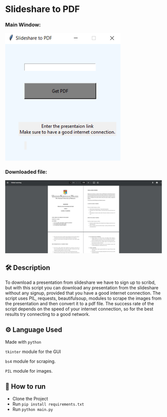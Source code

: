 # Slideshare to PDF
### Main Window:

![](./Images/window.png)
<br/>

### Downloaded file:

![](./Images/Output.png)

## 🛠️ Description
To download a presentation from slideshare we have to sign up to scribd, but with this script you can download 
any presentation from the slideshare without any signup, provided that you have a good internet connection. The script uses PIL, requests, 
beautifulsoup, modules to scrape the images from the presentation and then convert it to a pdf file.
The success rate of the script depends on the speed of your internet connection, so for the best results 
try connecting to a good network.

## ⚙️ Language Used
Made with `python`

`tkinter` module for the GUI

`bs4` module for scraping.

`PIL` module for images.


## 🌟 How to run
- Clone the Project
- Run `pip install requirements.txt`
- Run `python main.py`
